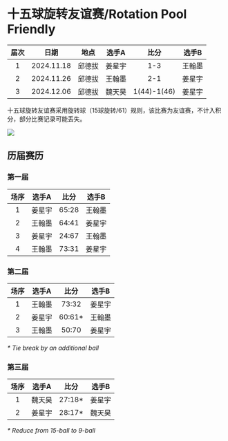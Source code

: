 # 十五球旋转友谊赛/Rotation Pool Friendly

| 届次 | 日期       | 地点    | 选手A  | 比分           | 选手B  |
| :--: | :--------: | :----: | :----: | :-----------: | :----: |
| 1    | 2024.11.18  | 邱德拔 | 姜星宇 | 1-3           | 王翰墨 |
| 2    | 2024.11.26  | 邱德拔 | 王翰墨 | 2-1           | 姜星宇 |
| 3    | 2024.12.06  | 邱德拔 | 魏天昊 | 1(44)-1(46)   | 姜星宇 |

十五球旋转友谊赛采用旋转球（15球旋转/61）规则，该比赛为友谊赛，不计入积分，部分比赛记录可能丢失。

![](./img/rotation_pool_friendly.jpg)

## 历届赛历

### 第一届

| 场序 | 选手A  | 比分 | 选手B  |
| :--: | :----: | :--: | :----: |
| 1    | 姜星宇 | 65:28 | 王翰墨 |
| 2    | 王翰墨 | 64:41 | 姜星宇 |
| 3    | 姜星宇 | 24:67 | 王翰墨 |
| 4    | 王翰墨 | 73:31 | 姜星宇 |

### 第二届

| 场序 | 选手A  | 比分 | 选手B  |
| :--: | :----: | :--: | :----: |
| 1    | 王翰墨 | 73:32 | 姜星宇 |
| 2    | 姜星宇 | 60:61\* | 王翰墨 |
| 3    | 王翰墨 | 50:70 | 姜星宇 |

*\* Tie break by an additional ball*

### 第三届

| 场序 | 选手A  | 比分 | 选手B  |
| :--: | :----: | :--: | :----: |
| 1    | 魏天昊 | 27:18\* | 姜星宇 |
| 2    | 姜星宇 | 28:17\* | 魏天昊 |

*\* Reduce from 15-ball to 9-ball*